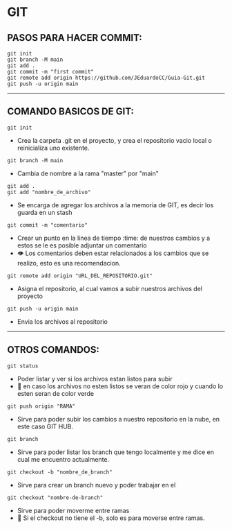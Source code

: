 # GIT
## PASOS PARA HACER COMMIT:
```
git init
git branch -M main
git add .
git commit -m "first commit"
git remote add origin https://github.com/JEduardoCC/Guia-Git.git
git push -u origin main
```
***
## COMANDO BASICOS DE GIT:

```
git init
```
- Crea la carpeta .git en el proyecto, y crea el repositorio vacio local o reinicializa uno existente.
```
git branch -M main
```
- Cambia de nombre a la rama "master" por "main"

```
git add .
git add "nombre_de_archivo"
```
- Se encarga de agregar los archivos a la memoria de GIT, es decir los guarda en un stash
```
git commit -m "comentario"
```
- Crear un punto en la linea de tiempo :time: de nuestros cambios y a estos se le es posible adjuntar un comentario
- :eye: Los comentarios deben estar relacionados a los cambios que se realizo, esto es una recomendacion.

```
git remote add origin "URL_DEL_REPOSITORIO.git"
```
- Asigna el repositorio, al cual vamos a subir nuestros archivos del proyecto

```
git push -u origin main
```
- Envia los archivos al repositorio
***

## OTROS COMANDOS:
```
git status
```
- Poder listar y ver si los archivos estan listos para subir 
- :eyes: en caso los archivos no esten listos se veran de color rojo y cuando lo esten seran de color verde
```
git push origin "RAMA"
```
- Sirve para poder subir los cambios a nuestro repositorio en la nube, en este caso GIT HUB.
```
git branch
```
- Sirve para poder listar los branch que tengo localmente y me dice en cual me encuentro actualmente.
```
git checkout -b "nombre_de_branch"
```
- Sirve para crear un branch nuevo y poder trabajar en el
```
git checkout "nombre-de-branch"
```
- Sirve para poder moverme entre ramas
- :eyes: Si el checkout no tiene el -b, solo es para moverse entre ramas.